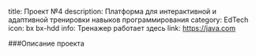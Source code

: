 title: Проект №4
description: Платформа для интерактивной и адаптивной тренировки навыков программирования
category: EdTech
icon:  bx bx-hdd
info: Тренажер работает здесь
link: https://java.com

###Описание проекта